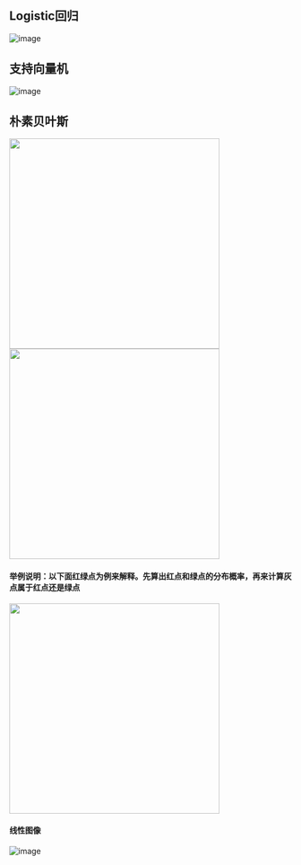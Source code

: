 ## Logistic回归
![image](https://user-images.githubusercontent.com/41554601/177704707-0ef9f214-a43c-456b-8865-3aaf4a19442c.png)

## 支持向量机
![image](https://user-images.githubusercontent.com/41554601/177704994-d89c8eca-f2c8-4de4-a97f-39985d37af57.png)



## 朴素贝叶斯
<img src="https://user-images.githubusercontent.com/41554601/177697710-65845dd9-c725-49ea-b634-dbd2cc59f501.png" width="375">
<img src="https://user-images.githubusercontent.com/41554601/177701770-5c19ca3f-e9d6-4fc9-af91-a86681822c69.png" width="375">

#### 举例说明：以下面红绿点为例来解释。先算出红点和绿点的分布概率，再来计算灰点属于红点还是绿点
<img src="https://user-images.githubusercontent.com/41554601/177697989-1e017560-c4a3-453d-85bc-64c201ed67d0.png" width="375">

#### 线性图像
![image](https://user-images.githubusercontent.com/41554601/177704399-befe9f92-d59b-47c5-862b-07bb076b0ed5.png)
